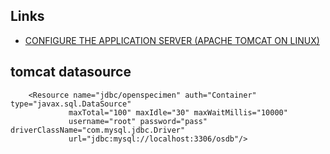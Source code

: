 Links
---
- [CONFIGURE THE APPLICATION SERVER (APACHE TOMCAT ON LINUX)](https://www.onehippo.org/library/enterprise/installation-and-configuration/linux-installation-manual.html)


tomcat datasource
---
```
    <Resource name="jdbc/openspecimen" auth="Container" type="javax.sql.DataSource"
             maxTotal="100" maxIdle="30" maxWaitMillis="10000"
             username="root" password="pass" driverClassName="com.mysql.jdbc.Driver"
             url="jdbc:mysql://localhost:3306/osdb"/>
```

